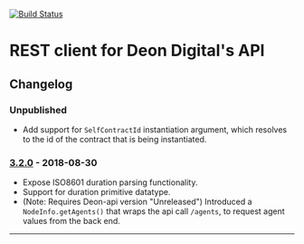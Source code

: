 [![Build Status](https://travis-ci.com/deondigital/api-client.svg?branch=master)](https://travis-ci.com/deondigital/api-client)

# REST client for Deon Digital's API

## Changelog

### Unpublished

* Add support for `SelfContractId` instantiation argument, which resolves to the id of the contract that is being instantiated.

### [3.2.0] - 2018-08-30

* Expose ISO8601 duration parsing functionality.
* Support for duration primitive datatype.
* (Note: Requires Deon-api version "Unreleased") Introduced a `NodeInfo.getAgents()` that wraps the api call `/agents`, to request agent values from the back end.

---


[3.2.0]: https://github.com/deondigital/api-client/compare/v3.1.0...v3.2.0
